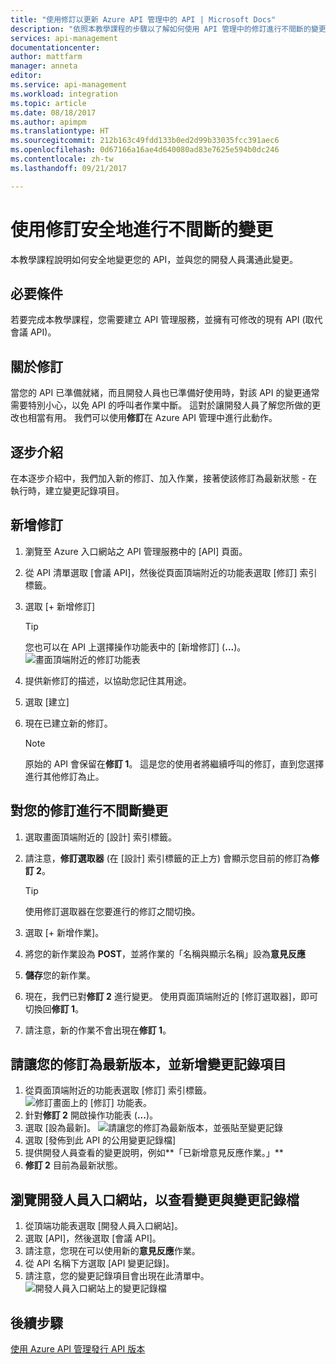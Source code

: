 ```yaml
---
title: "使用修訂以更新 Azure API 管理中的 API | Microsoft Docs"
description: "依照本教學課程的步驟以了解如何使用 API 管理中的修訂進行不間斷的變更。"
services: api-management
documentationcenter: 
author: mattfarm
manager: anneta
editor: 
ms.service: api-management
ms.workload: integration
ms.topic: article
ms.date: 08/18/2017
ms.author: apimpm
ms.translationtype: HT
ms.sourcegitcommit: 212b163c49fdd133b0ed2d99b33035fcc391aec6
ms.openlocfilehash: 0d67166a16ae4d640080ad83e7625e594b0dc246
ms.contentlocale: zh-tw
ms.lasthandoff: 09/21/2017

---
```


# <a name="make-non-breaking-changes-safely-using-revisions"></a>使用修訂安全地進行不間斷的變更
本教學課程說明如何安全地變更您的 API，並與您的開發人員溝通此變更。

## <a name="prerequisites"></a>必要條件
若要完成本教學課程，您需要建立 API 管理服務，並擁有可修改的現有 API (取代會議 API)。

## <a name="about-revisions"></a>關於修訂
當您的 API 已準備就緒，而且開發人員也已準備好使用時，對該 API 的變更通常需要特別小心，以免 API 的呼叫者作業中斷。 這對於讓開發人員了解您所做的更改也相當有用。 我們可以使用**修訂**在 Azure API 管理中進行此動作。

## <a name="walkthrough"></a>逐步介紹
在本逐步介紹中，我們加入新的修訂、加入作業，接著使該修訂為最新狀態 - 在執行時，建立變更記錄項目。

## <a name="add-a-new-revision"></a>新增修訂
1. 瀏覽至 Azure 入口網站之 API 管理服務中的 [API] 頁面。
2. 從 API 清單選取 [會議 API]，然後從頁面頂端附近的功能表選取 [修訂] 索引標籤。
3. 選取 [+ 新增修訂]

    > [!TIP]
    > 您也可以在 API 上選擇操作功能表中的 [新增修訂] (**...**)。
![畫面頂端附近的修訂功能表](media/api-management-getstarted-revise-api/TopMenu.PNG)

4. 提供新修訂的描述，以協助您記住其用途。
5. 選取 [建立] 
6. 現在已建立新的修訂。

    > [!NOTE]
    > 原始的 API 會保留在**修訂 1**。 這是您的使用者將繼續呼叫的修訂，直到您選擇進行其他修訂為止。

## <a name="make-non-breaking-changes-to-your-revision"></a>對您的修訂進行不間斷變更
1. 選取畫面頂端附近的 [設計] 索引標籤。
2. 請注意，**修訂選取器** (在 [設計] 索引標籤的正上方) 會顯示您目前的修訂為**修訂 2**。

    > [!TIP]
    > 使用修訂選取器在您要進行的修訂之間切換。

3. 選取 [+ 新增作業]。
4. 將您的新作業設為 **POST**，並將作業的「名稱與顯示名稱」設為**意見反應**
5. **儲存**您的新作業。
6. 現在，我們已對**修訂 2** 進行變更。 使用頁面頂端附近的 [修訂選取器]，即可切換回**修訂 1**。
7. 請注意，新的作業不會出現在**修訂 1**。 

## <a name="make-your-revision-current-and-add-a-change-log-entry"></a>請讓您的修訂為最新版本，並新增變更記錄項目
1. 從頁面頂端附近的功能表選取 [修訂] 索引標籤。
![修訂畫面上的 [修訂] 功能表。](media/api-management-getstarted-revise-api/RevisionsMenu.PNG)
2. 針對**修訂 2** 開啟操作功能表 (**...**)。
3. 選取 [設為最新]。
![請讓您的修訂為最新版本，並張貼至變更記錄](media/api-management-getstarted-revise-api/MakeCurrent.PNG)
4. 選取 [發佈到此 API 的公用變更記錄檔]
5. 提供開發人員查看的變更說明，例如**「已新增意見反應作業。」**
6. **修訂 2** 目前為最新狀態。

## <a name="browse-the-developer-portal-to-see-changes-and-change-log"></a>瀏覽開發人員入口網站，以查看變更與變更記錄檔
1. 從頂端功能表選取 [開發人員入口網站]。
2. 選取 [API]，然後選取 [會議 API]。
3. 請注意，您現在可以使用新的**意見反應**作業。
4. 從 API 名稱下方選取 [API 變更記錄]。
5. 請注意，您的變更記錄項目會出現在此清單中。
![開發人員入口網站上的變更記錄檔](media/api-management-getstarted-revise-api/ChangeLogDevPortal.PNG)

## <a name="next-steps"></a>後續步驟
[使用 Azure API 管理發行 API 版本](#api-management-getstarted-publish-versions.md)
